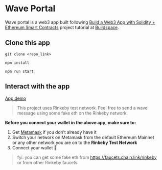 # Wave Portal

Wave portal is a web3 app built following [Build a Web3 App with Solidity + Ethereum Smart Contracts](https://buildspace.so/solidity) project tutorial at [Buildspace](https://buildspace.so/).

## Clone this app 
```
git clone <repo_link>

npm install

npm run start
```

## Interact with the app
[App demo](https://wonderful-fermat-d880d3.netlify.app/)

> This project uses Rinkeby test network. Feel free to send a wave message using some fake eth on the Rinkeby network.

**Before you connect your wallet in the above app, make sure to:**

1. Get [Metamask](https://metamask.io/) if you don't already have it
2. Switch your network on Metamask from the default Ethereum Mainnet or any other network you are on to the **Rinkeby Test Network**
3. Connect your wallet 🎊

> fyi: you can get some fake eth from https://faucets.chain.link/rinkeby or from other Rinkeby faucets
